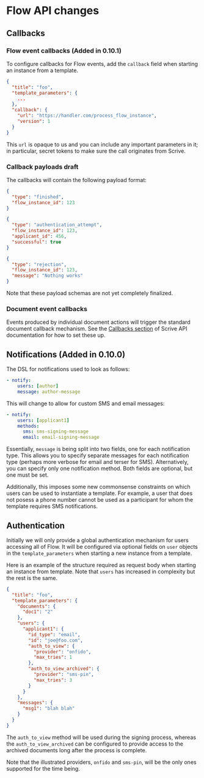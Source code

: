 # Flow API changes

## Callbacks

### Flow event callbacks (Added in 0.10.1)

To configure callbacks for Flow events, add the `callback` field when starting an instance from a template.

```json
{
  "title": "foo",
  "template_parameters": {
    ...
  },
  "callback": {
    "url": "https://handler.com/process_flow_instance",
    "version": 1
  }
}
```

This `url` is opaque to us and you can include any important parameters in it; in particular, secret tokens to make sure the call originates from Scrive.

### Callback payloads draft

The callbacks will contain the following payload format:

```json
{
  "type": "finished",
  "flow_instance_id": 123
}
```

```json
{
  "type": "authentication_attempt",
  "flow_instance_id": 123,
  "applicant_id": 456,
  "successful": true
}
```

```json
{
  "type": "rejection",
  "flow_instance_id": 123,
  "message": "Nothing works"
}
```

Note that these payload schemas are not yet completely finalized.

### Document event callbacks

Events produced by individual document actions will trigger the standard document callback mechanism.
See the [Callbacks section](https://apidocs.scrive.com/#callbacks) of Scrive API documentation for how to set these up.

## Notifications (Added in 0.10.0)

The DSL for notifications used to look as follows:

```yaml
- notify:
    users: [author]
    message: author-message
```

This will change to allow for custom SMS and email messages:

```yaml
- notify:
    users: [applicant1]
    methods:
      sms: sms-signing-message
      email: email-signing-message
```

Essentially, `message` is being split into two fields, one for each notification type. This allows you to specify separate messages for each notification type (perhaps more verbose for email and terser for SMS). Alternatively, you can specify only one notification method. Both fields are optional, but one must be set.

Additionally, this imposes some new commonsense constraints on which users can be used to instantiate a template. For example, a user that does not posess a phone number cannot be used as a participant for whom the template requires SMS notifications.

## Authentication

Initially we will only provide a global authentication mechanism for users accessing all of Flow. It will be configured via optional fields on `user` objects in the `template_parameters` when starting a new instance from a template.

Here is an example of the structure required as request body when starting an instance from template. Note that `users` has increased in complexity but the rest is the same.

```json
{
  "title": "foo",
  "template_parameters": {
    "documents": {
      "doc1": "2"
    },
    "users": {
      "applicant1": {
        "id_type": "email",
        "id": "joe@foo.com",
        "auth_to_view": {
          "provider": "onfido",
          "max_tries": 1
        },
        "auth_to_view_archived": {
          "provider": "sms-pin",
          "max_tries": 3
        }
      }
    },
    "messages": {
      "msg1": "blah blah"
    }
  }
}
```

The `auth_to_view` method will be used during the signing process, whereas the `auth_to_view_archived` can be configured to provide access to the archived documents long after the process is complete.

Note that the illustrated providers, `onfido` and `sms-pin`, will be the only ones supported for the time being.
